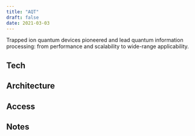 ```yaml
---
title: "AQT"
draft: false
date: 2021-03-03
---
```


Trapped ion quantum devices pioneered and lead quantum information processing: from performance and scalability to wide-range applicability.
<!--more-->
## Tech


## Architecture


## Access


## Notes